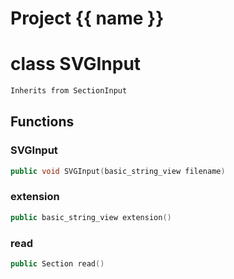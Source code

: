 <script setup>
import {useRoute} from 'vitepress'
const {path} = useRoute()
const tokens = path.split('/')
const words = tokens[2].split('-');
for (let i = 0; i < words.length; i++) {
    words[i] = words[i].charAt(0).toUpperCase() + words[i].slice(1);
    words[i] = words[i].replace('geode', 'Geode')
}
const name = words.join('-');
</script>
# Project {{ name }}

# class SVGInput


```cpp
Inherits from SectionInput
```



## Functions

### SVGInput

```cpp
public void SVGInput(basic_string_view filename)
```


### extension

```cpp
public basic_string_view extension()
```


### read

```cpp
public Section read()
```




